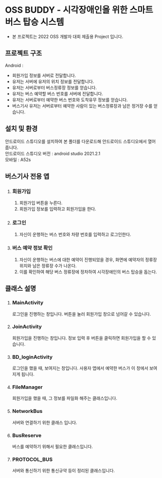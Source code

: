 # OSS BUDDY - 시각장애인을 위한 스마트 버스 탑승 시스템 
- 본 프로젝트는 2022 OSS 개발자 대회 제출용 Project 입니다.

프로젝트 구조
-----------------------

Android :   
   * 회원가입 정보를 서버로 전달합니다.
   * 유저는 서버에 유저의 위치 정보를 전달합니다.
   * 유저는 서버로부터 버스정류장 정보를 얻습니다.
   * 유저는 버스 예약할 버스 번호를 서버에 전달합니다.
   * 유저는 서버로부터 예약한 버스 번호와 도착유무 정보를 얻습니다.
   * 버스기사 유저는 서버로부터 예약한 사람이 있는 버스정류장과 남은 정거장 수를 얻습니다.
   

설치 및 환경
-----------------------

안드로이드 스튜디오를 설치하여 본 폴더를 다운로드해 안드로이드 스튜디오에서 열어줍니다.   
안드로이드 스튜디오 버전 : android studio 2021.2.1   
모바일 : A52s   


버스기사 전용 앱
-----------------------
 1. ### 회원가입  
    1. 회원가입 버튼을 누른다.
    2. 회원가입 정보를 입력하고 회원가입을 한다.

    
 2. ### 로그인
    1. 자신이 운행하는 버스 번호와 차량 번호를 입력하고 로그인한다.   

   
3. ### 버스 예약 정보 확인
   1. 자신이 운행하는 버스에 대한 예약이 진행되었을 경우, 화면에 예약자의 정류장 위치와 남은 정류장 수가 나온다.   
   2. 이를 확인하여 해당 버스 정류장에 정차하여 시각장애인의 버스 탑승을 돕는다.   

클래스 설명
-----------------------   
1. ### MainActivity   
   로그인을 진행하는 창입니다. 버튼을 눌러 회원가입 창으로 넘어갈 수 있습니다.   
2. ### JoinActivity   
   회원가입을 진행하는 창입니다. 정보 입력 후 버튼을 클릭하면 회원가입을 할 수 있습니다.   
3. ### BD_loginActivity   
   로그인을 했을 때, 보여지는 창입니다. 사용자 앱에서 예약한 버스가 이 창에서 보여지게 됩니다.   
4. ### FileManager   
   회원가입을 했을 때, 그 정보를 파일화 해주는 클래스입니다.   
5. ### NetworkBus   
   서버와 연결하기 위한 클래스 입니다.   
6. ### BusReserve   
   버스를 예약하기 위해서 필요한 클래스입니다.   
7. ### PROTOCOL_BUS   
   서버와 통신하기 위한 통신규약 등이 정리된 클래스입니다.   
